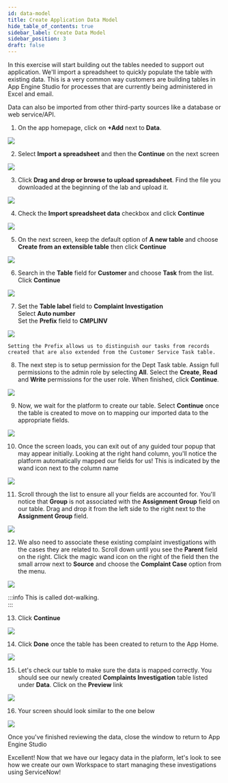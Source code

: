```yaml
---
id: data-model
title: Create Application Data Model
hide_table_of_contents: true
sidebar_label: Create Data Model
sidebar_position: 3
draft: false
---
```


In this exercise will start building out the tables needed to support out application. We'll import a spreadsheet to quickly populate the table with existing data. This is a very common way customers are building tables in App Engine Studio for processes that are currently being administered in Excel and email.

Data can also be imported from other third-party sources like a database or web service/API.

1. On the app homepage, click on **+Add** next to **Data**.

![](../images/2023-08-18-09-19-43.png)

2. Select **Import a spreadsheet** and then the **Continue** on the next screen
    
![](../images/2023-08-18-09-26-54.png)

3. Click **Drag and drop or browse to upload spreadsheet**. Find the file you downloaded at the beginning of the lab and upload it. 

![](../images/2023-08-18-09-23-58.png)

4. Check the **Import spreadsheet data** checkbox and click **Continue**

![](../images/2023-09-11-09-30-54.png)

5. On the next screen, keep the default option of **A new table** and choose **Create from an extensible table** then click **Continue**

![](../images/2023-09-11-09-47-16.png)

6. Search in the **Table** field for **Customer** and choose **Task** from the list. Click **Continue**

![](../images/2023-09-11-10-00-11.png)


7. Set the **Table label** field to **Complaint Investigation**\
    Select **Auto number**\
    Set the **Prefix** field to **CMPLINV**

![](../images/2023-09-11-10-01-48.png)

    Setting the Prefix allows us to distinguish our tasks from records created that are also extended from the Customer Service Task table.

8. The next step is to setup permission for the Dept Task table. Assign full permissions to the admin role by selecting **All**. Select the **Create**, **Read** and **Write** permissions for the user role. When finished, click **Continue**.

![](../images/2023-09-11-10-03-57.png)

9. Now, we wait for the platform to create our table. Select **Continue** once the table is created to move on to mapping our imported data to the appropriate fields.
    
![](../images/2023-09-11-10-05-52.png)

10. Once the screen loads, you can exit out of any guided tour popup that may appear initially. Looking at the right hand column, you'll notice the platform automatically mapped our fields for us! This is indicated by the wand icon next to the column name

![](../images/2023-09-11-11-58-37.png)

11. Scroll through the list to ensure all your fields are accounted for. You'll notice that **Group** is not associated with the **Assignment Group** field on our table. Drag and drop it from the left side to the right next to the **Assignment Group** field. 

![](../images/2023-09-11-12-02-09.png)

12. We also need to associate these existing complaint investigations with the cases they are related to. Scroll down until you see the **Parent** field on the right. Click the magic wand icon on the right of the field then the small arrow next to **Source** and choose the **Complaint Case** option from the menu.

![](../images/2023-09-11-12-43-01.png)

:::info
This is called dot-walking.    
:::

13. Click **Continue**

![](../images/2023-09-11-12-34-05.png)

14. Click **Done** once the table has been created to return to the App Home.

![](../images/2023-09-11-12-47-55.png)

15. Let's check our table to make sure the data is mapped correctly. You should see our newly created **Complaints Investigation** table listed under **Data**. Click on the **Preview** link

![](../images/2023-09-11-12-50-28.png)

16. Your screen should look similar to the one below

![](../images/2023-09-11-12-51-44.png)

Once you've finished reviewing the data, close the window to return to App Engine Studio

Excellent! Now that we have our legacy data in the plaform, let's look to see how we create our own Workspace to start managing these investigations using ServiceNow!